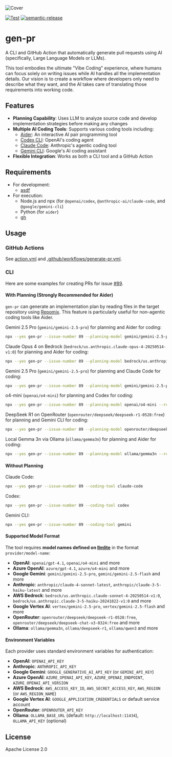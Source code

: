 ![Cover](./cover.svg)

[![Test](https://github.com/WillBooster/gen-pr/actions/workflows/test.yml/badge.svg)](https://github.com/WillBooster/gen-pr/actions/workflows/test.yml)
[![semantic-release](https://img.shields.io/badge/%20%20%F0%9F%93%A6%F0%9F%9A%80-semantic--release-e10079.svg)](https://github.com/semantic-release/semantic-release)

# gen-pr

A CLI and GitHub Action that automatically generate pull requests using AI (specifically, Large Language Models or LLMs).

This tool embodies the ultimate "Vibe Coding" experience, where humans can focus solely on writing issues while AI handles all the implementation details. Our vision is to create a workflow where developers only need to describe what they want, and the AI takes care of translating those requirements into working code.

## Features

- **Planning Capability**: Uses LLM to analyze source code and develop implementation strategies before making any changes
- **Multiple AI Coding Tools**: Supports various coding tools including:
  - [Aider](https://aider.chat/): An interactive AI pair programming tool
  - [Codex CLI](https://github.com/openai/codex): OpenAI's coding agent
  - [Claude Code](https://github.com/anthropics/claude-code): Anthropic's agentic coding tool
  - [Gemini CLI](https://github.com/google-gemini/gemini-cli): Google's AI coding assistant
- **Flexible Integration**: Works as both a CLI tool and a GitHub Action

## Requirements

- For development:
  - [asdf](https://asdf-vm.com/)
- For execution:
  - Node.js and npx (for `@openai/codex`, `@anthropic-ai/claude-code`, and `@google/gemini-cli`)
  - Python (for `aider`)
  - [gh](https://github.com/cli/cli)

## Usage

### GitHub Actions

See [action.yml](action.yml) and [.github/workflows/generate-pr.yml](.github/workflows/generate-pr.yml).

### CLI

Here are some examples for creating PRs for issue [#89](https://github.com/WillBooster/gen-pr/issues/89).

#### With Planning (Strongly Recommended for Aider)

`gen-pr` can generate an implementation plan by reading files in the target repository using [Repomix](https://github.com/yamadashy/repomix).
This feature is particularly useful for non-agentic coding tools like Aider.

Gemini 2.5 Pro (`gemini/gemini-2.5-pro`) for planning and Aider for coding:

```sh
npx --yes gen-pr --issue-number 89 --planning-model gemini/gemini-2.5-pro --reasoning-effort high --repomix-extra-args="--compress --remove-empty-lines --include 'src/**/*.ts'" --aider-extra-args="--model gemini/gemini-2.5-pro --edit-format diff-fenced --test-cmd='yarn check-for-ai' --auto-test"
```

Claude Opus 4 on Bedrock (`bedrock/us.anthropic.claude-opus-4-20250514-v1:0`) for planning and Aider for coding:

```sh
npx --yes gen-pr --issue-number 89 --planning-model bedrock/us.anthropic.claude-opus-4-20250514-v1:0 --reasoning-effort high --repomix-extra-args="--compress --remove-empty-lines --include 'src/**/*.ts'" --aider-extra-args="--model bedrock/us.anthropic.claude-opus-4-20250514-v1:0 --test-cmd='yarn check-for-ai' --auto-test"
```

Gemini 2.5 Pro (`gemini/gemini-2.5-pro`) for planning and Claude Code for coding:

```sh
npx --yes gen-pr --issue-number 89 --planning-model gemini/gemini-2.5-pro --reasoning-effort high --repomix-extra-args="--compress --remove-empty-lines --include 'src/**/*.ts'" --coding-tool claude-code
```

o4-mini (`openai/o4-mini`) for planning and Codex for coding:

```sh
npx --yes gen-pr --issue-number 89 --planning-model openai/o4-mini --reasoning-effort high --repomix-extra-args="--compress --remove-empty-lines --include 'src/**/*.ts'" --coding-tool codex
```

DeepSeek R1 on OpenRouter (`openrouter/deepseek/deepseek-r1-0528:free`) for planning and Gemini CLI for coding:

```sh
npx --yes gen-pr --issue-number 89 --planning-model openrouter/deepseek/deepseek-r1-0528:free --reasoning-effort high --repomix-extra-args="--compress --remove-empty-lines --include 'src/**/*.ts'" --coding-tool gemini
```

Local Gemma 3n via Ollama (`ollama/gemma3n`) for planning and Aider for coding:

```sh
npx --yes gen-pr --issue-number 89 --planning-model ollama/gemma3n --repomix-extra-args="--compress --remove-empty-lines --include 'src/**/*.ts'" --aider-extra-args="--model ollama/gemma3n --edit-format diff-fenced --test-cmd='yarn check-for-ai' --auto-test"
```

#### Without Planning

Claude Code:

```sh
npx --yes gen-pr --issue-number 89 --coding-tool claude-code
```

Codex:

```sh
npx --yes gen-pr --issue-number 89 --coding-tool codex
```

Gemini CLI:

```sh
npx --yes gen-pr --issue-number 89 --coding-tool gemini
```

#### Supported Model Format

The tool requires **model names defined on [llmlite](https://docs.litellm.ai/docs/providers)** in the format `provider/model-name`:

- **OpenAI**: `openai/gpt-4.1`, `openai/o4-mini` and more
- **Azure OpenAI**: `azure/gpt-4.1`, `azure/o4-mini` and more
- **Google Gemini**: `gemini/gemini-2.5-pro`, `gemini/gemini-2.5-flash` and more
- **Anthropic**: `anthropic/claude-4-sonnet-latest`, `anthropic/claude-3-5-haiku-latest` and more
- **AWS Bedrock**: `bedrock/us.anthropic.claude-sonnet-4-20250514-v1:0`, `bedrock/us.anthropic.claude-3-5-haiku-20241022-v1:0` and more
- **Google Vertex AI**: `vertex/gemini-2.5-pro`, `vertex/gemini-2.5-flash` and more
- **OpenRouter**: `openrouter/deepseek/deepseek-r1-0528:free`, `openrouter/deepseek/deepseek-chat-v3-0324:free` and more
- **Ollama**: `ollama/gemma3n`, `ollama/deepseek-r1`, `ollama/qwen3` and more

#### Environment Variables

Each provider uses standard environment variables for authentication:

- **OpenAI**: `OPENAI_API_KEY`
- **Anthropic**: `ANTHROPIC_API_KEY`
- **Google Gemini**: `GOOGLE_GENERATIVE_AI_API_KEY` (or `GEMINI_API_KEY`)
- **Azure OpenAI**: `AZURE_OPENAI_API_KEY`, `AZURE_OPENAI_ENDPOINT`, `AZURE_OPENAI_API_VERSION`
- **AWS Bedrock**: `AWS_ACCESS_KEY_ID`, `AWS_SECRET_ACCESS_KEY`, `AWS_REGION` (or `AWS_REGION_NAME`)
- **Google Vertex AI**: `GOOGLE_APPLICATION_CREDENTIALS` or default service account
- **OpenRouter**: `OPENROUTER_API_KEY`
- **Ollama**: `OLLAMA_BASE_URL` (default: `http://localhost:11434`), `OLLAMA_API_KEY` (optional)

## License

Apache License 2.0
